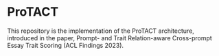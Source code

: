 # ProTACT
This repository is the implementation of the ProTACT architecture, introduced in the paper, Prompt- and Trait Relation-aware Cross-prompt Essay Trait Scoring (ACL Findings 2023).
